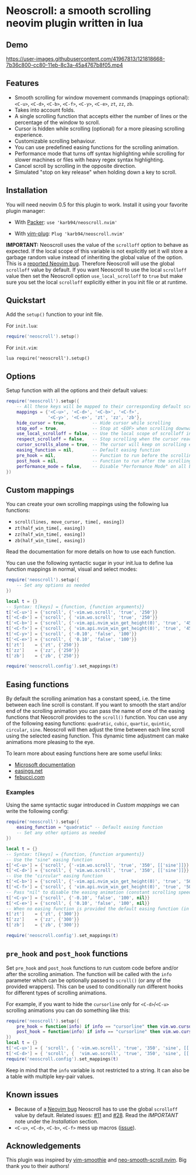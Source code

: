 # Neoscroll: a smooth scrolling neovim plugin written in lua

## Demo
https://user-images.githubusercontent.com/41967813/121818668-7b36c800-cc80-11eb-8c3a-45a4767b8f05.mp4


## Features
* Smooth scrolling for window movement commands (mappings optional): `<C-u>`, `<C-d>`, `<C-b>`, `<C-f>`, `<C-y>`, `<C-e>`, `zt`, `zz`, `zb`.
* Takes into account folds.
* A single scrolling function that accepts either the number of lines or the percentage of the window to scroll.
* Cursor is hidden while scrolling (optional) for a more pleasing scrolling experience.
* Customizable scrolling behaviour.
* You can use predefined easing functions for the scrolling animation.
* Performance mode that turns off syntax highlighting while scrolling for slower machines or files with heavy regex syntax highlighting.
* Cancel scroll by scrolling in the opposite direction.
* Simulated "stop on key release" when holding down a key to scroll.

## Installation
You will need neovim 0.5 for this plugin to work. Install it using your favorite plugin manager:

- With [Packer](https://github.com/wbthomason/packer.nvim): `use 'karb94/neoscroll.nvim'`

- With [vim-plug](https://github.com/junegunn/vim-plug): `Plug 'karb94/neoscroll.nvim'`

**IMPORTANT:** Neoscroll uses the value of the `scrolloff` option to behave as
expected. If the local scope of this variable is not explicitly set it will
store a garbage random value instead of inheriting the global value of the
option. This is a [reported Neovim
bug](https://github.com/neovim/neovim/issues/13964). Therefore Neoscroll will
use the global `scrolloff` value by default. If you want Neoscroll to use
the local `scrolloff` value then set the Neoscroll option `use_local_scrolloff`
to `true` but make sure you set the local `scrolloff` explicitly either in you
init file or at runtime.


## Quickstart
Add the `setup()` function to your init file.

For `init.lua`:
```Lua
require('neoscroll').setup()
```
For `init.vim`:
```Vim
lua require('neoscroll').setup()
```


## Options
Setup function with all the options and their default values:
```Lua
require('neoscroll').setup({
    -- All these keys will be mapped to their corresponding default scrolling animation
    mappings = {'<C-u>', '<C-d>', '<C-b>', '<C-f>',
                '<C-y>', '<C-e>', 'zt', 'zz', 'zb'},
    hide_cursor = true,          -- Hide cursor while scrolling
    stop_eof = true,             -- Stop at <EOF> when scrolling downwards
    use_local_scrolloff = false, -- Use the local scope of scrolloff instead of the global scope
    respect_scrolloff = false,   -- Stop scrolling when the cursor reaches the scrolloff margin of the file
    cursor_scrolls_alone = true, -- The cursor will keep on scrolling even if the window cannot scroll further
    easing_function = nil,       -- Default easing function
    pre_hook = nil,              -- Function to run before the scrolling animation starts
    post_hook = nil,             -- Function to run after the scrolling animation ends
    performance_mode = false,    -- Disable "Performance Mode" on all buffers.
})
```


## Custom mappings
You can create your own scrolling mappings using the following lua functions:
* `scroll(lines, move_cursor, time[, easing])`
* `zt(half_win_time[, easing])`
* `zz(half_win_time[, easing])`
* `zb(half_win_time[, easing])`

Read the documentation for more details on how to use each function.

You can use the following syntactic sugar in your init.lua to define lua function mappings in normal, visual
and select modes:
```Lua
require('neoscroll').setup({
    -- Set any options as needed
})

local t = {}
-- Syntax: t[keys] = {function, {function arguments}}
t['<C-u>'] = {'scroll', {'-vim.wo.scroll', 'true', '250'}}
t['<C-d>'] = {'scroll', { 'vim.wo.scroll', 'true', '250'}}
t['<C-b>'] = {'scroll', {'-vim.api.nvim_win_get_height(0)', 'true', '450'}}
t['<C-f>'] = {'scroll', { 'vim.api.nvim_win_get_height(0)', 'true', '450'}}
t['<C-y>'] = {'scroll', {'-0.10', 'false', '100'}}
t['<C-e>'] = {'scroll', { '0.10', 'false', '100'}}
t['zt']    = {'zt', {'250'}}
t['zz']    = {'zz', {'250'}}
t['zb']    = {'zb', {'250'}}

require('neoscroll.config').set_mappings(t)
```


## Easing functions
By default the scrolling animation has a constant speed, i.e. the time between each line scroll is constant. 
If you want to smooth the start and/or end of the scrolling animation you can pass the name of one of the
easing functions that Neoscroll provides to the `scroll()` function. You can use any of the following easing
functions: `quadratic`, `cubic`, `quartic`, `quintic`, `circular`, `sine`. Neoscroll will then adjust the time
between each line scroll using the selected easing function. This dynamic time adjustment can make animations
more pleasing to the eye.

To learn more about easing functions here are some useful links:
* [Microsoft documentation](https://docs.microsoft.com/en-us/dotnet/desktop/wpf/graphics-multimedia/easing-functions?view=netframeworkdesktop-4.8)
* [easings.net](https://easings.net/)
* [febucci.com](https://www.febucci.com/2018/08/easing-functions/)

### Examples
Using the same syntactic sugar introduced in _Custom mappings_ we can write the following config:
```Lua
require('neoscroll').setup({
    easing_function = "quadratic" -- Default easing function
    -- Set any other options as needed
})

local t = {}
-- Syntax: t[keys] = {function, {function arguments}}
-- Use the "sine" easing function
t['<C-u>'] = {'scroll', {'-vim.wo.scroll', 'true', '350', [['sine']]}}
t['<C-d>'] = {'scroll', { 'vim.wo.scroll', 'true', '350', [['sine']]}}
-- Use the "circular" easing function
t['<C-b>'] = {'scroll', {'-vim.api.nvim_win_get_height(0)', 'true', '500', [['circular']]}}
t['<C-f>'] = {'scroll', { 'vim.api.nvim_win_get_height(0)', 'true', '500', [['circular']]}}
-- Pass "nil" to disable the easing animation (constant scrolling speed)
t['<C-y>'] = {'scroll', {'-0.10', 'false', '100', nil}}
t['<C-e>'] = {'scroll', { '0.10', 'false', '100', nil}}
-- When no easing function is provided the default easing function (in this case "quadratic") will be used
t['zt']    = {'zt', {'300'}}
t['zz']    = {'zz', {'300'}}
t['zb']    = {'zb', {'300'}}

require('neoscroll.config').set_mappings(t)
```

## `pre_hook` and `post_hook` functions
Set `pre_hook` and `post_hook` functions to run custom code before and/or after the scrolling animation.
The function will be called with the `info` parameter which can be optionally passed to `scroll()` (or any of the provided wrappers). This can be used to conditionally run different hooks for different types of scrolling
animations.

For example, if you want to hide the `cursorline` only for `<C-d>`/`<C-u>` scrolling animations
you can do something like this:
```lua
require('neoscroll').setup({
    pre_hook = function(info) if info == "cursorline" then vim.wo.cursorline = false end end,
    post_hook = function(info) if info == "cursorline" then vim.wo.cursorline = true end end
})
local t = {}
t['<C-u>'] = { 'scroll', { '-vim.wo.scroll', 'true', '350', 'sine', [['cursorline']] } }
t['<C-d>'] = { 'scroll', {  'vim.wo.scroll', 'true', '350', 'sine', [['cursorline']] } }
require('neoscroll.config').set_mappings(t)
```
Keep in mind that the `info` variable is not restricted to a string. It can also be a table with multiple
key-pair values.


## Known issues
* Because of a [Neovim bug](https://github.com/neovim/neovim/issues/13964)
  Neoscroll has to use the global `scrolloff` value by default. Related issues:
  [#11](https://github.com/karb94/neoscroll.nvim/issues/11) and
  [#28](https://github.com/karb94/neoscroll.nvim/issues/28). Read the _IMPORTANT_ note under the _Installation_ section.
* `<C-u>`, `<C-d>`, `<C-b>`, `<C-f>` mess up macros ([issue](https://github.com/karb94/neoscroll.nvim/issues/9)).


## Acknowledgements
This plugin was inspired by [vim-smoothie](https://github.com/psliwka/vim-smoothie) and [neo-smooth-scroll.nvim](https://github.com/cossonleo/neo-smooth-scroll.nvim).
Big thank you to their authors!
